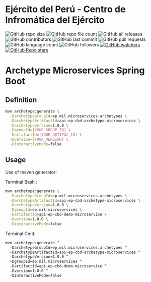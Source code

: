 # Ejército del Perú - Centro de Infromática del Ejército
![GitHub repo size](https://img.shields.io/github/repo-size/dbacilio88/api-ep-cbd-archetype-microservices)
![GitHub repo file count](https://img.shields.io/github/directory-file-count/dbacilio88/api-ep-cbd-archetype-microservices)
![GitHub all releases](https://img.shields.io/github/downloads/dbacilio88/api-ep-cbd-archetype-microservices/total)
![GitHub contributors](https://img.shields.io/github/contributors/dbacilio88/api-ep-cbd-archetype-microservices)
![GitHub last commit](https://img.shields.io/github/last-commit/dbacilio88/api-ep-cbd-archetype-microservices?logoColor=success)
![GitHub pull requests](https://img.shields.io/github/issues-pr/dbacilio88/api-ep-cbd-archetype-microservices?color=red)
![GitHub language count](https://img.shields.io/github/languages/count/dbacilio88/api-ep-cbd-archetype-microservices)
![GitHub followers](https://img.shields.io/github/followers/dbacilio88?style=social)
[![GitHub watchers](https://img.shields.io/github/watchers/dbacilio88/api-ep-cbd-archetype-microservices?style=social)](https://github.com/dbacilio88/api-ep-cbd-archetype-microservices/watchers)
[![**GitHub Repo stars**](https://img.shields.io/github/stars/dbacilio88/api-ep-cbd-archetype-microservices?style=social)](https://github.com/dbacilio88/api-ep-cbd-archetype-microservices/stargazers)

# Archetype Microservices Spring Boot

## Definition

```bash
mvn archetype:generate \
  -DarchetypeGroupId=ep.mil.microservices.archetypes \
  -DarchetypeArtifactId=api-ep-cbd-archetype-microservices \
  -DarchetypeVersion=1.0.0 \
  -DgroupId=[YOUR_GROUP_ID] \
  -DartifactId=[YOUR_ARTIFAC_ID] \
  -Dversion=[YOUR_VERSION] \
  -DinteractiveMode=false
```

## Usage

Use of maven generator:

Terminal Bash :

```bash
mvn archetype:generate \
  -DarchetypeGroupId=ep.mil.microservices.archetypes \
  -DarchetypeArtifactId=api-ep-cbd-archetype-microservices \
  -DarchetypeVersion=1.0.0 \
  -DgroupId=ep.mil.microservices \
  -DartifactId=api-ep-cbd-demo-microservice \
  -Dversion=1.0.0 \
  -DinteractiveMode=false
```

Terminal Cmd:

```bash
mvn archetype:generate ^
  -DarchetypeGroupId=ep.mil.microservices.archetypes ^
  -DarchetypeArtifactId=api-ep-cbd-archetype-microservices ^
  -DarchetypeVersion=1.0.0 ^
  -DgroupId=ep.mil.microservices ^
  -DartifactId=api-ep-cbd-demo-microservice ^
  -Dversion=1.0.0 ^
  -DinteractiveMode=false
```